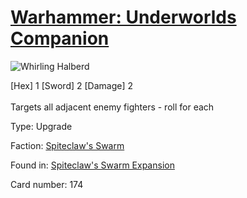 # [Warhammer: Underworlds Companion](https://guidokessels.github.io/wh-underworlds)

  

![Whirling Halberd](https://warhammerunderworlds.com/wp-content/uploads/sites/6/2018/02/174_ENG.png)

<div class="whu-weapon">[Hex] 1 [Sword] 2 [Damage] 2</div><br /> Targets all adjacent enemy fighters - roll for each

Type: Upgrade

Faction: [Spiteclaw's Swarm](https://guidokessels.github.io/wh-underworlds/factions/spiteclaws-swarm)

Found in: [Spiteclaw's Swarm Expansion](https://guidokessels.github.io/wh-underworlds/locations/spiteclaws-swarm-expansion)

Card number: 174
